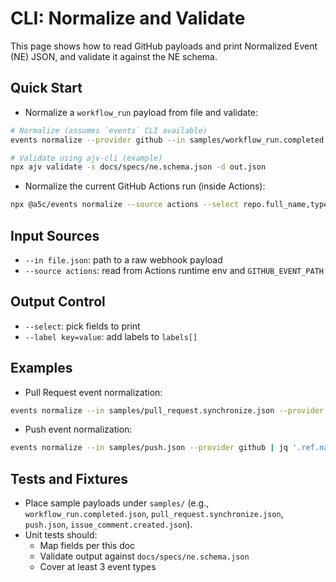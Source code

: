 # CLI: Normalize and Validate

This page shows how to read GitHub payloads and print Normalized Event (NE) JSON, and validate it against the NE schema.

## Quick Start

- Normalize a `workflow_run` payload from file and validate:

```bash
# Normalize (assumes `events` CLI available)
events normalize --provider github --in samples/workflow_run.completed.json > out.json

# Validate using ajv-cli (example)
npx ajv validate -s docs/specs/ne.schema.json -d out.json
```

- Normalize the current GitHub Actions run (inside Actions):

```bash
npx @a5c/events normalize --source actions --select repo.full_name,type,provenance.workflow.name > event.json
```

## Input Sources
- `--in file.json`: path to a raw webhook payload
- `--source actions`: read from Actions runtime env and `GITHUB_EVENT_PATH`

## Output Control
- `--select`: pick fields to print
- `--label key=value`: add labels to `labels[]`

## Examples

- Pull Request event normalization:
```bash
events normalize --in samples/pull_request.synchronize.json --provider github | jq '.type, .ref.head'
```

- Push event normalization:
```bash
events normalize --in samples/push.json --provider github | jq '.ref.name, .ref.type, .ref.sha'
```

## Tests and Fixtures
- Place sample payloads under `samples/` (e.g., `workflow_run.completed.json`, `pull_request.synchronize.json`, `push.json`, `issue_comment.created.json`).
- Unit tests should:
  - Map fields per this doc
  - Validate output against `docs/specs/ne.schema.json`
  - Cover at least 3 event types
